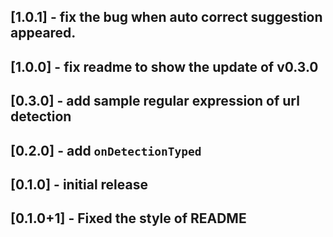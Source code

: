 ## [1.0.1] - fix the bug when auto correct suggestion appeared.

## [1.0.0] - fix readme to show the update of v0.3.0

## [0.3.0] - add sample regular expression of url detection

## [0.2.0] - add `onDetectionTyped`

## [0.1.0] - initial release

## [0.1.0+1] - Fixed the style of README